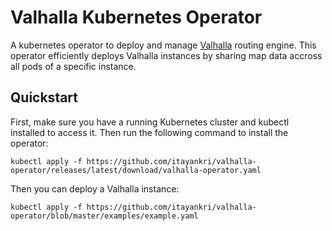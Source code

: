 # Valhalla Kubernetes Operator
A kubernetes operator to deploy and manage [Valhalla](https://valhalla.readthedocs.io/en/latest/valhalla-intro/) routing engine. This operator efficiently deploys Valhalla instances by sharing map data accross all pods of a specific instance.

## Quickstart
First, make sure you have a running Kubernetes cluster and kubectl installed to access it. Then run the following command to install the operator:
```
kubectl apply -f https://github.com/itayankri/valhalla-operator/releases/latest/download/valhalla-operator.yaml
```

Then you can deploy a Valhalla instance:
```
kubectl apply -f https://github.com/itayankri/valhalla-operator/blob/master/examples/example.yaml
```